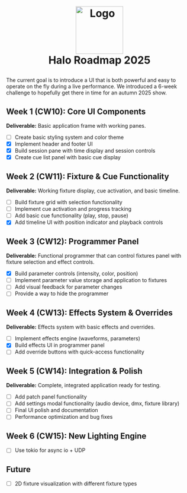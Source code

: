 <!-- LOGO -->
<h1>
<p align="center">
  <img src="https://github.com/user-attachments/assets/66b08c09-defc-464e-a2d3-c734d92da5da" alt="Logo" width="128">
  <br>Halo Roadmap 2025
</h1>
</p>

The current goal is to introduce a UI that is both powerful and easy to operate on the fly during a live performance.
We introduced a 6-week challenge to hopefully get there in time for an autumn 2025 show.

## Week 1 (CW10): Core UI Components

**Deliverable:** Basic application frame with working panes.

- [ ] Create basic styling system and color theme
- [x] Implement header and footer UI
- [x] Build session pane with time display and session controls
- [x] Create cue list panel with basic cue display

## Week 2 (CW11): Fixture & Cue Functionality

**Deliverable:** Working fixture display, cue activation, and basic timeline.

- [ ] Build fixture grid with selection functionality
- [ ] Implement cue activation and progress tracking
- [ ] Add basic cue functionality (play, stop, pause)
- [x] Add timeline UI with position indicator and playback controls

## Week 3 (CW12): Programmer Panel

**Deliverable:** Functional programmer that can control fixtures panel with fixture selection and effect controls.

- [x] Build parameter controls (intensity, color, position)
- [ ] Implement parameter value storage and application to fixtures
- [ ] Add visual feedback for parameter changes
- [ ] Provide a way to hide the programmer

## Week 4 (CW13): Effects System & Overrides

**Deliverable:** Effects system with basic effects and overrides.

- [ ] Implement effects engine (waveforms, parameters)
- [x] Build effects UI in programmer panel
- [ ] Add override buttons with quick-access functionality

## Week 5 (CW14): Integration & Polish

**Deliverable:** Complete, integrated application ready for testing.

- [ ] Add patch panel functionality
- [ ] Add settings modal functionality (audio device, dmx, fixture library)
- [ ] Final UI polish and documentation
- [ ] Performance optimization and bug fixes

## Week 6 (CW15): New Lighting Engine

- [ ] Use tokio for async io + UDP

## Future

- [ ] 2D fixture visualization with different fixture types